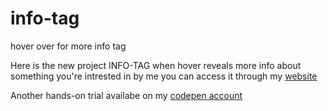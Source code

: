 # info-tag
hover over for more info tag

Here is the new project INFO-TAG when hover reveals more info about something you're intrested in by me you can access it through my [website]()

Another hands-on trial availabe on my [codepen account](https://codepen.io/bhargavkadali39/pen/PoKLOJm)
